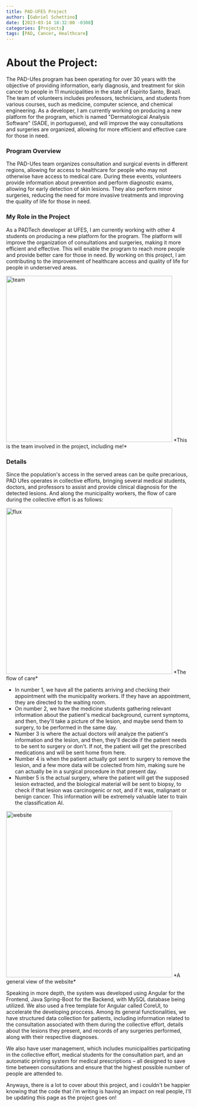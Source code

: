 ```yaml
---
title: PAD-UFES Project
author: [Gabriel Schettino]
date: [2023-03-14 18:32:00 -0300]
categories: [Projects]
tags: [PAD, Cancer, Healthcare]
---
```

# About the Project:
The PAD-Ufes program has been operating for over 30 years with the objective of providing information, early diagnosis, and treatment for skin cancer to people in 11 municipalities in the state of Espírito Santo, Brazil. The team of volunteers includes professors, technicians, and students from various courses, such as medicine, computer science, and chemical engineering. As a developer, I am currently working on producing a new platform for the program, which is named "Dermatological Analysis Software" (SADE, in portuguese), and will improve the way consultations and surgeries are organized, allowing for more efficient and effective care for those in need.

### Program Overview

The PAD-Ufes team organizes consultation and surgical events in different regions, allowing for access to healthcare for people who may not otherwise have access to medical care. During these events, volunteers provide information about prevention and perform diagnostic exams, allowing for early detection of skin lesions. They also perform minor surgeries, reducing the need for more invasive treatments and improving the quality of life for those in need.

### My Role in the Project
As a PADTech developer at UFES, I am currently working with other 4 students on producing a new platform for the program. The platform will improve the organization of consultations and surgeries, making it more efficient and effective. This will enable the program to reach more people and provide better care for those in need. By working on this project, I am contributing to the improvement of healthcare access and quality of life for people in underserved areas.

<img src="{{site.baseurl | prepend: site.url}}/assets/img/team.jpg" alt="team" width="450" />
*This is the team involved in the project, including me!*

### Details
Since the population's access in the served areas can be quite precarious, PAD Ufes operates in collective efforts, bringing several medical students, doctors, and professors to assist and provide clinical diagnosis for the detected lesions. And along the municipality workers, the flow of care during the collective effort is as follows:

<img src="{{site.baseurl | prepend: site.url}}/assets/img/fluxo.JPG" alt="flux" width="450" />
*The flow of care*

<ul>
    <li>In number 1, we have all the patients arriving and checking their appointment with the municipality workers. If they have an appointment, they are directed to the waiting room.</li>
    <li>On number 2, we have the medicine students gathering relevant information about the patient's medical background, current symptoms, and then, they'll take a picture of the lesion, and maybe send them to surgery, to be performed in the same day.</li>
    <li>Number 3 is where the actual doctors will analyze the patient's information and the lesion, and then, they'll decide if the patient needs to be sent to surgery or don't. If not, the patient will get the prescribed medications and will be sent home from here.</li>
    <li>Number 4 is when the patient actually got sent to surgery to remove the lesion, and a few more data will be colected from him, making sure he can actually be in a surgical procedure in that present day.</li>
    <li>Number 5 is the actual surgery, where the patient will get the supposed lesion extracted, and the biological material will be sent to biopsy, to check if that lesion was carcinogenic or not, and if it was, malignant or benign cancer. This information will be extremely valuable later to train the classification AI.</li>
</ul>

<img src="{{site.baseurl | prepend: site.url}}/assets/img/website.JPG" alt="website" width="450" />
*A general view of the website*

Speaking in more depth, the system was developed using Angular for the Frontend, Java Spring-Boot for the Backend, with MySQL database being utilized. We also used a free template for Angular called CoreUI, to accelerate the developing proccess. Among its general functionalities, we have structured data collection for patients, including information related to the consultation associated with them during the collective effort, details about the lesions they present, and records of any surgeries performed, along with their respective diagnoses.

We also have user management, which includes municipalities participating in the collective effort, medical students for the consultation part, and an automatic printing system for medical prescriptions – all designed to save time between consultations and ensure that the highest possible number of people are attended to.

Anyways, there is a lot to cover about this project, and i couldn't be happier knowing that the code that i'm writing is having an impact on real people, I'll be updating this page as the project goes on!
